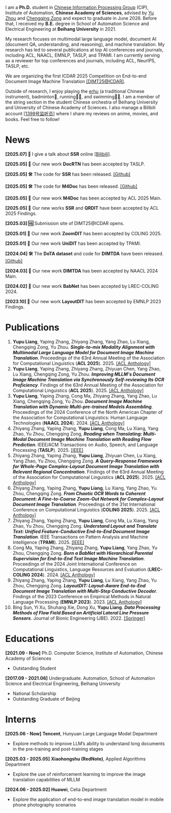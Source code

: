 I am a **Ph.D.** student in [Chinese Information Processing Group](http://www.nlpr.ia.ac.cn/cip/staff.htm) (CIP), Institute of Automation, **Chinese Academy of Sciences**, advised by [Yu Zhou](https://people.ucas.ac.cn/~zhouyu) and [Chengqing Zong](https://people.ucas.ac.cn/~zongchengqing) and expect to graduate in June 2026.
Before that, I received my **B.E.** degree in School of Automation Science and Electrical Engineering at **Beihang University** in 2021.

My research focuses on multimodal large language model, document AI (document QA, understanding, and reasoning), and machine translation.
My research has led to several publications at top AI conferences and journals, including ACL, NAACL, EMNLP, TASLP, and TPAMI.
I am currently serving as a reviewer for top conferences and journals, including ACL, NeurIPS, TASLP, etc.

We are organizing the first ICDAR 2025 Competition on End-to-end Document Image Machine Translation [\[DIMT25@ICDAR\]](https://cip-documentai.github.io/).

Outside of research, I enjoy playing the [erhu](https://en.wikipedia.org/wiki/Erhu) (a traditional Chinese instrument), badminton🏸, running🏃🏻, and swimming🏊🏻.
I am a member of the string section in the student Chinese orchestra of Beihang University and University of Chinese Academy of Sciences.
I also manage a Bilibili account \[[1398号监听员\]](https://space.bilibili.com/161643711/upload/opus) where I share my reviews on anime, movies, and books. Feel free to follow!

# News
**[2025.07] 🎤** I give a talk about **SSR** online \[[Bilibili\]](https://www.bilibili.com/video/BV1KEbUziEhB/).

**[2025.05] 📄** Our new work **DocRTN** has been accepted by TASLP.

**[2025.05] 🛠️** The code for **SSR** has been released. [\[Github\]](https://github.com/liangyupu/SSR)

**[2025.05] 🛠️** The code for **M4Doc** has been released. [\[Github\]](https://github.com/liangyupu/M4Doc)

**[2025.05] 📄** Our new work **M4Doc** has been accepted by ACL 2025 Main.

**[2025.05] 📄** Our new works **SSR** and **QRDIT** have been accepted by ACL 2025 Findings.

**[2025.03] 🆚** Submission site of DIMT25@ICDAR opens.

**[2025.01] 📄** Our new work **ZoomDIT** has been accepted by COLING 2025.

**[2025.01] 📄** Our new work **UniDIT** has been accepted by TPAMI.

**[2024.04] 🛠️** The **DoTA dataset** and code for **DIMTDA**  have been released. [\[Github\]](https://github.com/liangyupu/DIMTDA)

**[2024.03] 📄** Our new work **DIMTDA** has been accepted by NAACL 2024 Main.

**[2024.02] 📄** Our new work **BabNet** has been accepted by LREC-COLING 2024.

**[2023.10] 📄** Our new work **LayoutDIT** has been accepted by EMNLP 2023 Findings.

# Publications
1. **Yupu Liang**, Yaping Zhang, Zhiyang Zhang, Yang Zhao, Lu Xiang, Chengqing Zong, Yu Zhou. ***Single-to-mix Modality Alignment with Multimodal Large Language Model for Document Image Machine Translation***. Proceedings of the 63rd Annual Meeting of the Association for Computational Linguistics (**ACL 2025**). 2025. [\[ACL Anthology\]](https://aclanthology.org/2025.acl-long.606/)
2. **Yupu Liang**, Yaping Zhang, Zhiyang Zhang, Zhiyuan Chen, Yang Zhao, Lu Xiang, Chengqing Zong, Yu Zhou. ***Improving MLLM's Document Image Machine Translation via Synchronously Self-reviewing Its OCR Proficiency***. Findings of the 63rd Annual Meeting of the Association for Computational Linguistics (**ACL 2025**). 2025. [\[ACL Anthology\]](https://aclanthology.org/2025.findings-acl.1213/)
3. **Yupu Liang**, Yaping Zhang, Cong Ma, Zhiyang Zhang, Yang Zhao, Lu Xiang, Chengqing Zong, Yu Zhou. ***Document Image Machine Translation with Dynamic Multi-pre-trained Models Assembling***. Proceedings of the 2024 Conference of the North American Chapter of the Association for Computational Linguistics: Human Language Technologies (**NAACL 2024**). 2024. [\[ACL Anthology\]](https://aclanthology.org/2024.naacl-long.392)
4. Zhiyang Zhang, Yaping Zhang, **Yupu Liang**, Cong Ma, Lu Xiang, Yang Zhao, Yu Zhou, Chengqing Zong, ***Reading when Translating: Multi-Modal Document Image Machine Translation with Reading Flow Prediction***. IEEE/ACM Transactions on Audio, Speech, and Language Processing (**TASLP**). 2025. [\[IEEE\]](https://ieeexplore.ieee.org/abstract/document/11030326)
5. Zhiyang Zhang, Yaping Zhang, **Yupu Liang**, Zhiyuan Chen, Lu Xiang, Yang Zhao, Yu Zhou, Chengqing Zong. ***A Query-Response Framework for Whole-Page Complex-Layout Document Image Translation with Relevant Regional Concentration***. Findings of the 63rd Annual Meeting of the Association for Computational Linguistics (**ACL 2025**). 2025. [\[ACL Anthology\]](https://aclanthology.org/2025.findings-acl.1213/)
6. Zhiyang Zhang, Yaping Zhang, **Yupu Liang**, Lu Xiang, Yang Zhao, Yu Zhou, Chengqing Zong. ***From Chaotic OCR Words to Coherent Document: A Fine-to-Coarse Zoom-Out Network for Complex-Layout Document Image Translation***. Proceedings of the 31st International Conference on Computational Linguistics (**COLING 2025**). 2025. [\[ACL Anthology\]](https://aclanthology.org/2025.coling-main.723/)
7. Zhiyang Zhang, Yaping Zhang, **Yupu Liang**, Cong Ma, Lu Xiang, Yang Zhao, Yu Zhou, Chengqing Zong. ***Understand Layout and Translate Text: Unified Feature-Conductive End-to-End Document Image Translation***. IEEE Transactions on Pattern Analysis and Machine Intelligence (**TPAMI**). 2025. [\[IEEE\]](https://ieeexplore.ieee.org/abstract/document/10844563)
8. Cong Ma, Yaping Zhang, Zhiyang Zhang, **Yupu Liang**, Yang Zhao, Yu Zhou, Chengqing Zong. ***Born a BabNet with Hierarchical Parental Supervision for End-to-End Text Image Machine Translation***. Proceedings of the 2024 Joint International Conference on Computational Linguistics, Language Resources and Evaluation (**LREC-COLING 2024**). 2024. [\[ACL Anthology\]](https://aclanthology.org/2024.lrec-main.222/)
9. Zhiyang Zhang, Yaping Zhang, **Yupu Liang**, Lu Xiang, Yang Zhao, Yu Zhou, Chengqing Zong. ***LayoutDIT: Layout-Aware End-to-End Document Image Translation with Multi-Step Conductive Decoder***. Findings of the 2023 Conference on Empirical Methods in Natural Language Processing (**EMNLP 2023**). 2023. [\[ACL Anthology\]](https://aclanthology.org/2023.findings-emnlp.673/)
10. Bing Sun, Yi Xu, Shuhang Xie, Dong Xu, **Yupu Liang**. ***Data Processing Methods of Flow Field Based on Artificial Lateral Line Pressure Sensors***. Journal of Bionic Engineering (JBE). 2022. [\[Springer\]](https://link.springer.com/article/10.1007/s42235-022-00232-x)

# Educations
**[2021.09 - Now]** Ph.D. Computer Science, Institute of Automation, Chinese Academy of Sciences
* Outstanding Student

**[2017.09 - 2021.06]** Undergraduate. Automation, School of Automation Science and Electrical Engineering, Beihang University
* National Scholarship
* Outstanding Graduate of Beijing

# Interns
**[2025.06 - Now]** **Tencent**, Hunyuan Large Language Model Department
* Explore methods to improve LLM’s ability to understand long documents in the pre-training and post-training stages

**[2025.03 - 2025.05]** **Xiaohongshu (RedNote)**, Applied Algorithms Department
* Explore the use of reinforcement learning to improve the image translation capabilities of MLLM

**[2024.06 - 2025.02]** **Huawei**, Celia Department
* Explore the application of end-to-end image translation model in mobile phone photography scenarios

